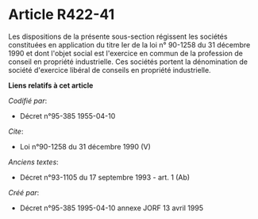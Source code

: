 # Article R422-41

Les dispositions de la présente sous-section régissent les sociétés constituées en application du titre Ier de la loi n°
90-1258 du 31 décembre 1990 et dont l'objet social est l'exercice en commun de la profession de conseil en propriété
industrielle. Ces sociétés portent la dénomination de société d'exercice libéral de conseils en propriété industrielle.

**Liens relatifs à cet article**

_Codifié par_:

  - Décret n°95-385 1955-04-10

_Cite_:

  - Loi n°90-1258 du 31 décembre 1990 (V)

_Anciens textes_:

  - Décret n°93-1105 du 17 septembre 1993 - art. 1 (Ab)

_Créé par_:

  - Décret n°95-385 1995-04-10 annexe JORF 13 avril 1995
